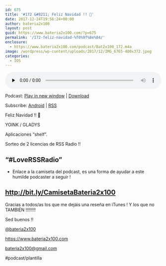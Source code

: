 ```yaml
---
id: 675
title: '#172 &#8211; Feliz Navidad !! 🎄'
date: 2017-12-24T19:56:24+00:00
author: bateria2x100
layout: post
guid: https://www.bateria2x100.com/?p=675
permalink: '/172-feliz-navidad-%f0%9f%8e%84/'
enclosure:
  - https://www.bateria2x100.com/podcast/Bat2x100_172.m4a
image: /wordpress/wp-content/uploads/2017/12/IMG_6765-400x372.jpeg
categories:
  - IOS
---
```

<div class="powerpress_player" id="powerpress_player_6021">
  <audio class="wp-audio-shortcode" id="audio-675-174" preload="none" style="width: 100%;" controls="controls"><source type="audio/mpeg" src="https://www.bateria2x100.com/podcast/Bat2x100_172.m4a?_=174" /><a href="https://www.bateria2x100.com/podcast/Bat2x100_172.m4a">https://www.bateria2x100.com/podcast/Bat2x100_172.m4a</a></audio>
</div>

<p class="powerpress_links powerpress_links_m4a">
  Podcast: <a href="https://www.bateria2x100.com/podcast/Bat2x100_172.m4a" class="powerpress_link_pinw" target="_blank" title="Play in new window" onclick="return powerpress_pinw('https://www.bateria2x100.com/?powerpress_pinw=675-podcast');" rel="nofollow">Play in new window</a> | <a href="https://www.bateria2x100.com/podcast/Bat2x100_172.m4a" class="powerpress_link_d" title="Download" rel="nofollow" download="Bat2x100_172.m4a">Download</a>
</p>

<p class="powerpress_links powerpress_subscribe_links">
  Subscribe: <a href="https://subscribeonandroid.com/www.bateria2x100.com/feed/podcast/" class="powerpress_link_subscribe powerpress_link_subscribe_android" title="Subscribe on Android" rel="nofollow">Android</a> | <a href="https://www.bateria2x100.com/feed/podcast/" class="powerpress_link_subscribe powerpress_link_subscribe_rss" title="Subscribe via RSS" rel="nofollow">RSS</a>
</p>

Feliz Navidad !! 🎄
  
YOINK / GLADYS 

Aplicaciones “shelf”.

Sorteo de 2 licencias de RSS Radio !! 

## “#LoveRSSRadio”

  * Enlace a la camiseta del podcast, es una forma de ayudar a este humilde podcaster a seguir !

## <http://bit.ly/CamisetaBateria2x100>

Gracias a todos/as los que me dejáis una reseña en iTunes ! Y los que no TAMBIÉN !!!!!!!!

Sed buenos !!

[@bateria2x100](https://Twitter.com/bateria2x100)
  
<https://www.bateria2x100.com>
  
<bateria2x100@gmail.com>

#podcast/plantilla